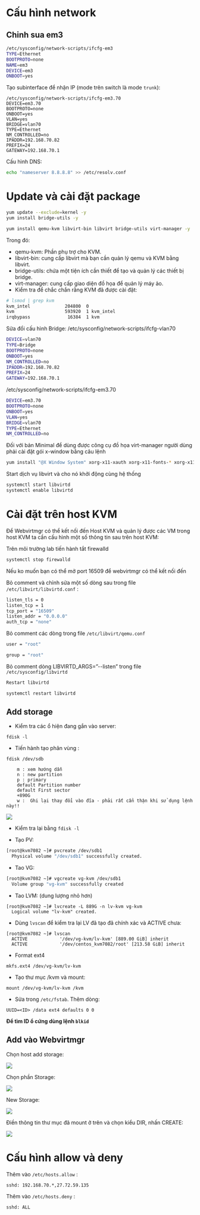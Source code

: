 
# Cấu hình network

## Chinh sua em3
```sh
/etc/sysconfig/network-scripts/ifcfg-em3
TYPE=Ethernet
BOOTPROTO=none
NAME=em3
DEVICE=em3
ONBOOT=yes
```
Tạo subinterface để nhận IP (mode trên switch là mode `trunk`):
```
/etc/sysconfig/network-scripts/ifcfg-em3.70
DEVICE=em3.70
BOOTPROTO=none
ONBOOT=yes
VLAN=yes
BRIDGE=vlan70
TYPE=Ethernet
NM_CONTROLLED=no
IPADDR=192.168.70.82
PREFIX=24
GATEWAY=192.168.70.1
```
Cấu hình DNS:
```sh
echo "nameserver 8.8.8.8" >> /etc/resolv.conf
```

# Update và cài đặt package

```sh
yum update --exclude=kernel -y
yum install bridge-utils -y

yum install qemu-kvm libvirt-bin libvirt bridge-utils virt-manager -y
```

Trong đó:
- qemu-kvm: Phần phụ trợ cho KVM.
- libvirt-bin: cung cấp libvirt mà bạn cần quản lý qemu và KVM bằng libvirt.
- bridge-utils: chứa một tiện ích cần thiết để tạo và quản lý các thiết bị bridge.
- virt-manager: cung cấp giao diện đồ họa để quản lý máy ảo.
- Kiểm tra để chắc chắn rằng KVM đã được cài đặt:

```sh
# lsmod | grep kvm
kvm_intel             204800  0
kvm                   593920  1 kvm_intel
irqbypass              16384  1 kvm
```

Sửa đổi cấu hình Bridge:
/etc/sysconfig/network-scripts/ifcfg-vlan70

```sh
DEVICE=vlan70
TYPE=Bridge
BOOTPROTO=none
ONBOOT=yes
NM_CONTROLLED=no
IPADDR=192.168.70.82
PREFIX=24
GATEWAY=192.168.70.1
```

/etc/sysconfig/network-scripts/ifcfg-em3.70
```sh
DEVICE=em3.70
BOOTPROTO=none
ONBOOT=yes
VLAN=yes
BRIDGE=vlan70
TYPE=Ethernet
NM_CONTROLLED=no
```


Đối với bản Minimal để dùng được công cụ đồ họa virt-manager người dùng phải cài đặt gói x-window bằng câu lệnh

```sh
yum install "@X Window System" xorg-x11-xauth xorg-x11-fonts-* xorg-x11-utils -y
```

Start dịch vụ libvirt và cho nó khởi động cùng hệ thống

```sh
systemctl start libvirtd
systemctl enable libvirtd
```

# Cài đặt trên host KVM

Để Webvirtmgr có thể kết nối đến Host KVM và quản lý được các VM trong host KVM ta cần cấu hình một số thông tin sau trên host KVM:

Trên môi trường lab tiến hành tắt firewalld

```sh
systemctl stop firewalld
```

Nếu ko muốn bạn có thể mở port 16509 để webvirtmgr có thể kết nối đến

Bỏ comment và chỉnh sửa một số dòng sau trong file `/etc/libvirt/libvirtd.conf` :

```sh
listen_tls = 0
listen_tcp = 1
tcp_port = "16509"
listen_addr = "0.0.0.0"
auth_tcp = "none"
```

Bỏ comment các dòng trong file `/etc/libvirt/qemu.conf`
```sh
user = "root"

group = "root"
```

Bỏ comment dòng LIBVIRTD_ARGS=”--listen” trong file `/etc/sysconfig/libvirtd`

```sh
Restart libvirtd

systemctl restart libvirtd
```

## Add storage

- Kiểm tra các ổ hiện đang gắn vào server:

```
fdisk -l
```

- Tiến hành tạo phân vùng :

```
fdisk /dev/sdb
```
		m : xem hướng dẫn
		n : new partition
		p : primary
		default Partition number
		default First sector
		+890G
		w :  Ghi lại thay đổi vào đĩa - phải rất cẩn thận khi sử dụng lệnh này!!
		
![](/images/fdisk.png)

- Kiểm tra lại bằng `fdisk -l`

- Tạo PV: 
```sh
[root@kvm7082 ~]# pvcreate /dev/sdb1
  Physical volume "/dev/sdb1" successfully created.
```
- Tao VG:
```sh
[root@kvm7082 ~]# vgcreate vg-kvm /dev/sdb1 
  Volume group "vg-kvm" successfully created
```
- Tao LVM: (dung lượng nhỏ hơn)
```
[root@kvm7082 ~]# lvcreate -L 889G -n lv-kvm vg-kvm  
  Logical volume "lv-kvm" created.
```
- Dùng `lvscan` để kiểm tra lại LV đã tạo đã chính xác và ACTIVE chưa:
```
[root@kvm7082 ~]# lvscan
  ACTIVE            '/dev/vg-kvm/lv-kvm' [889.00 GiB] inherit
  ACTIVE            '/dev/centos_kvm7082/root' [213.58 GiB] inherit
```
- Format ext4
```
mkfs.ext4 /dev/vg-kvm/lv-kvm
```
- Tạo thư mục /kvm và mount:
```
mount /dev/vg-kvm/lv-kvm /kvm
```

- Sửa trong `/etc/fstab`. Thêm dòng:
```
UUID=<ID> /data ext4 defaults 0 0
```

**Để tìm ID ổ cứng dùng lệnh `blkid`**

## Add vào Webvirtmgr

Chọn host add storage:

![](/images/addkvm_1.png)

Chọn phần Storage:

![](/images/addkvm_2.png)

New Storage:

![](/images/addkvm_3.png)

Điền thông tin thư mục đã mount ở trên và chọn kiểu DIR, nhấn CREATE:

![](/images/addkvm_4.png)

# Cấu hình allow và deny

Thêm vào `/etc/hosts.allow` : 

`
sshd: 192.168.70.*,27.72.59.135
`

Thêm vào `/etc/hosts.deny` :

`
sshd: ALL
`
